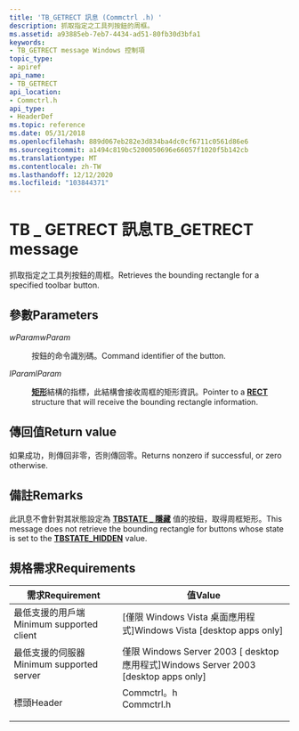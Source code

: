 ```yaml
---
title: 'TB_GETRECT 訊息 (Commctrl .h) '
description: 抓取指定之工具列按鈕的周框。
ms.assetid: a93885eb-7eb7-4434-ad51-80fb30d3bfa1
keywords:
- TB_GETRECT message Windows 控制項
topic_type:
- apiref
api_name:
- TB_GETRECT
api_location:
- Commctrl.h
api_type:
- HeaderDef
ms.topic: reference
ms.date: 05/31/2018
ms.openlocfilehash: 889d067eb282e3d834ba4dc0cf6711c0561d86e6
ms.sourcegitcommit: a1494c819bc5200050696e66057f1020f5b142cb
ms.translationtype: MT
ms.contentlocale: zh-TW
ms.lasthandoff: 12/12/2020
ms.locfileid: "103844371"
---
```

# <a name="tb_getrect-message"></a><span data-ttu-id="0ffa2-104">TB \_ GETRECT 訊息</span><span class="sxs-lookup"><span data-stu-id="0ffa2-104">TB\_GETRECT message</span></span>

<span data-ttu-id="0ffa2-105">抓取指定之工具列按鈕的周框。</span><span class="sxs-lookup"><span data-stu-id="0ffa2-105">Retrieves the bounding rectangle for a specified toolbar button.</span></span>

## <a name="parameters"></a><span data-ttu-id="0ffa2-106">參數</span><span class="sxs-lookup"><span data-stu-id="0ffa2-106">Parameters</span></span>

<dl> <dt>

<span data-ttu-id="0ffa2-107">*wParam*</span><span class="sxs-lookup"><span data-stu-id="0ffa2-107">*wParam*</span></span> 
</dt> <dd>

<span data-ttu-id="0ffa2-108">按鈕的命令識別碼。</span><span class="sxs-lookup"><span data-stu-id="0ffa2-108">Command identifier of the button.</span></span>

</dd> <dt>

<span data-ttu-id="0ffa2-109">*lParam*</span><span class="sxs-lookup"><span data-stu-id="0ffa2-109">*lParam*</span></span> 
</dt> <dd>

<span data-ttu-id="0ffa2-110">[**矩形**](/previous-versions//dd162897(v=vs.85))結構的指標，此結構會接收周框的矩形資訊。</span><span class="sxs-lookup"><span data-stu-id="0ffa2-110">Pointer to a [**RECT**](/previous-versions//dd162897(v=vs.85)) structure that will receive the bounding rectangle information.</span></span>

</dd> </dl>

## <a name="return-value"></a><span data-ttu-id="0ffa2-111">傳回值</span><span class="sxs-lookup"><span data-stu-id="0ffa2-111">Return value</span></span>

<span data-ttu-id="0ffa2-112">如果成功，則傳回非零，否則傳回零。</span><span class="sxs-lookup"><span data-stu-id="0ffa2-112">Returns nonzero if successful, or zero otherwise.</span></span>

## <a name="remarks"></a><span data-ttu-id="0ffa2-113">備註</span><span class="sxs-lookup"><span data-stu-id="0ffa2-113">Remarks</span></span>

<span data-ttu-id="0ffa2-114">此訊息不會針對其狀態設定為 [**TBSTATE \_ 隱藏**](toolbar-button-states.md) 值的按鈕，取得周框矩形。</span><span class="sxs-lookup"><span data-stu-id="0ffa2-114">This message does not retrieve the bounding rectangle for buttons whose state is set to the [**TBSTATE\_HIDDEN**](toolbar-button-states.md) value.</span></span>

## <a name="requirements"></a><span data-ttu-id="0ffa2-115">規格需求</span><span class="sxs-lookup"><span data-stu-id="0ffa2-115">Requirements</span></span>



| <span data-ttu-id="0ffa2-116">需求</span><span class="sxs-lookup"><span data-stu-id="0ffa2-116">Requirement</span></span> | <span data-ttu-id="0ffa2-117">值</span><span class="sxs-lookup"><span data-stu-id="0ffa2-117">Value</span></span> |
|-------------------------------------|---------------------------------------------------------------------------------------|
| <span data-ttu-id="0ffa2-118">最低支援的用戶端</span><span class="sxs-lookup"><span data-stu-id="0ffa2-118">Minimum supported client</span></span><br/> | <span data-ttu-id="0ffa2-119">\[僅限 Windows Vista 桌面應用程式\]</span><span class="sxs-lookup"><span data-stu-id="0ffa2-119">Windows Vista \[desktop apps only\]</span></span><br/>                                        |
| <span data-ttu-id="0ffa2-120">最低支援的伺服器</span><span class="sxs-lookup"><span data-stu-id="0ffa2-120">Minimum supported server</span></span><br/> | <span data-ttu-id="0ffa2-121">僅限 Windows Server 2003 \[ desktop 應用程式\]</span><span class="sxs-lookup"><span data-stu-id="0ffa2-121">Windows Server 2003 \[desktop apps only\]</span></span><br/>                                  |
| <span data-ttu-id="0ffa2-122">標頭</span><span class="sxs-lookup"><span data-stu-id="0ffa2-122">Header</span></span><br/>                   | <dl> <span data-ttu-id="0ffa2-123"><dt>Commctrl。h</dt></span><span class="sxs-lookup"><span data-stu-id="0ffa2-123"><dt>Commctrl.h</dt></span></span> </dl> |



 

